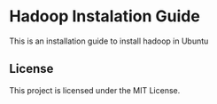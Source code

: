 # Hadoop Instalation Guide

This is an installation guide to install hadoop in Ubuntu

## License

This project is licensed under the MIT License.
